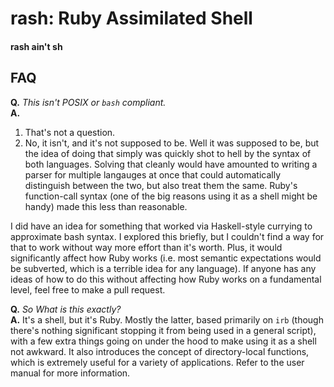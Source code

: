 # rash: Ruby Assimilated Shell
#### rash ain't sh

## FAQ

**Q.** *This isn't POSIX or `bash` compliant.*<br>
**A.**
1. That's not a question.
2. No, it isn't, and it's not supposed to be. Well it was supposed to be, but the idea of doing that 
simply was quickly shot to hell by the syntax of both languages. Solving that cleanly would have 
amounted to writing a parser for multiple langauges at once that could automatically distinguish 
between the two, but also treat them the same. Ruby's function-call syntax (one of the big reasons 
using it as a shell might be handy) made this less than reasonable. 

I did have an idea for something that worked via Haskell-style currying to approximate bash syntax. 
I explored this briefly, but I couldn't find a way for that to work without way more effort than 
it's worth. Plus, it would significantly affect how Ruby works (i.e. most semantic expectations 
would be subverted, which is a terrible idea for any language<!--*cough* PHP *cough* Javascript *cough*-->). 
If anyone has any ideas of how to do this without affecting how Ruby works on a fundamental 
level, feel free to make a pull request.

**Q.** *So What is this exactly?*<br>
**A.**
It's a shell, but it's Ruby. Mostly the latter, based primarily on `irb` (though there's nothing 
significant stopping it from being used in a general script), with a few extra things going on 
under the hood to make using it as a shell not awkward. It also introduces the concept of 
directory-local functions, which is extremely useful for a variety of applications. Refer to the 
user manual for more information.




<!--
TODO:
caller
command
mapfile
    - readarray
source - eval

### Complex
option parser - OptionParser.parse(args)
    - shift
ulimit

job control
completion

File system pseudo-emulation. Class for each directory, which can take custom
defined methods. 
-->

<!--
### Design decisions
explicitly ignoring directory stack (pushd, popd, dirs). But maybe not

explicitly ignoring readonly, as it goes against Ruby variable philosophy



-->
